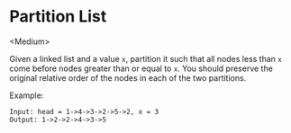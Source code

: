# Partition List

\<Medium>

Given a linked list and a value `x`, partition it such that all nodes less than
`x` come before nodes greater than or equal to `x`. You should preserve the
original relative order of the nodes in each of the two partitions.

Example:

```
Input: head = 1->4->3->2->5->2, x = 3
Output: 1->2->2->4->3->5
```
